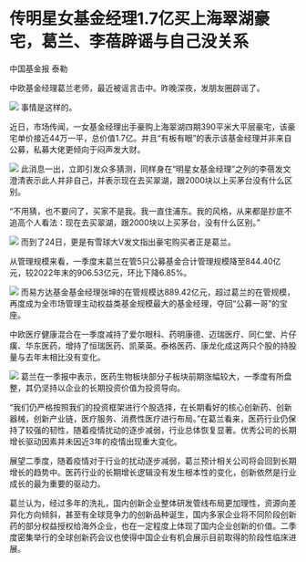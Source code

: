 # 传明星女基金经理1.7亿买上海翠湖豪宅，葛兰、李蓓辟谣与自己没关系

中国基金报 泰勒

中欧基金经理葛兰老师，最近被谣言击中。昨晚深夜，发朋友圈辟谣了。

![](https://inews.gtimg.com/news_bt/Op15teHQ_fr01w7cC0MaMN47LnHfd_01QiTkUk8SwWuosAA/1000)
事情是这样的。

近日，市场传闻，一女基金经理出手豪购上海翠湖四期390平米大平层豪宅，该豪宅单价接近44万一平，总价值1.7亿。并且“有板有眼”的表示该基金经理并非来自公募，私募大佬更倾向于闷声发大财。

![](https://inews.gtimg.com/newsapp_bt/0/15783723659/1000)
此消息一出，立即引发众多猜测，同样身在“明星女基金经理”之列的李蓓发文澄清表示此人并非自己，并表示现在去买翠湖，跟2000块以上买茅台没有什么区别。

“不用猜，也不要问了，买家不是我。我一直住浦东。我的风格，从来都是抄底不追高个人看法：现在去买翠湖，跟2000块以上买茅台，没有什么区别。”

![](https://inews.gtimg.com/newsapp_bt/0/15783723660/1000)
而到了24日，更是有雪球大V发文指出豪宅购买者正是葛兰。

从管理规模来看，一季度末葛兰在管5只公募基金合计管理规模降至844.40亿元，较2022年末的906.53亿元，环比下降6.85%。

![](https://inews.gtimg.com/newsapp_bt/0/15783723661/1000)
而易方达基金基金经理张坤的在管规模达889.42亿元，超过葛兰的在管规模，再度成为全市场管理主动权益类基金规模最大的基金经理，夺回“公募一哥”的宝座。

中欧医疗健康混合在一季度减持了爱尔眼科、药明康德、迈瑞医疗、同仁堂、片仔癀、华东医药，增持了恒瑞医药、凯莱英。泰格医药、康龙化成这两只个股的持股量与去年末相比没有变化。

![](https://inews.gtimg.com/newsapp_bt/0/15783723676/1000)
葛兰在一季报中表示，医药生物板块部分子板块前期涨幅较大，一季度有所盘整，其仍坚持以企业的长期投资价值为投资导向。

“我们仍严格按照我们的投资框架进行个股选择，在长期看好的核心创新药、创新器械，创新产业链，医疗服务、消费性医疗进行布局。”在葛兰看来，医药行业仍保持了较强的韧性，随着疫情扰动的逐步减弱，行业总体恢复显著。优秀公司的长期增长驱动因素并未因近3年的疫情出现重大变化。

展望二季度，随着疫情对于行业的扰动逐步减弱，葛兰预计相关公司将会回到长期增长的趋势中。医药行业的长期增长逻辑没有发生根本性的变化，创新依然是行业成长的最为重要的驱动力。

葛兰认为，经过多年的洗礼，国内创新企业整体研发管线布局更加理性，资源向差异化方向倾斜，甚至有全球竞争力的创新品种诞生，国内多家企业将不同阶段创新药的部分权益授权给海外企业，也在一定程度上体现了国内企业创新的价值。二季度密集举行的全球创新药会议也使得中国企业有机会展示目前取得的阶段性临床进展。

